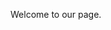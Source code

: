<html>
  <head>
    <title> ZCR - Home</title>
        <link type="text/css" rel="stylesheet" href="/blueprint-800/screen.css">
        <!--[if lt IE 8]><link type="text/css" rel="stylesheet" href="/css/blueprint-800/ie.css" media="screen, projection"><![endif]-->
        <link type="text/css" rel="stylesheet" href="/custom.css">
  </head>
  <body>
    <p> Welcome to our page. <p>
 </html>
